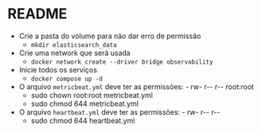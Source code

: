 # README

- Crie a pasta do volume para não dar erro de permissão
    - `mkdir elasticsearch_data`
- Crie uma network que será usada
    - `docker network create --driver bridge observability`
- Inicie todos os serviços
    - `docker compose up -d`
- O arquivo `metricbeat.yml` deve ter as permissões: - rw- r-- r-- root:root
    - sudo chown root:root metricbeat.yml
    - sudo chmod 644 metricbeat.yml
- O arquivo `heartbeat.yml` deve ter as permissões: - rw- r-- r-- 
    - sudo chmod 644 heartbeat.yml
